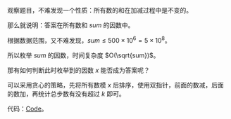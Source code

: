 观察题目，不难发现一个性质：所有数的和在加减过程中是不变的。

那么就说明：答案在所有数和 $sum$ 的因数中。

根据数据范围，又不难发现，$sum\le500\times10^6=5\times10^8$。

所以枚举 $sum$ 的因数，时间复杂度 $O(\sqrt{sum})$。

那有如何判断此时枚举到的因数 $x$ 能否成为答案呢？

可以采用贪心的策略，先将所有数模 $x$ 后排序，使用双指针，前面的数减，后面的数加，再统计总步数有没有超过 $k$ 即可。

代码：[Code](https://atcoder.jp/contests/abc136/submissions/43067449)。